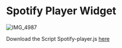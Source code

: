 # Spotify Player Widget

![IMG_4987](https://raw.githubusercontent.com/xoDeinemudda/Scriptable/main/IMG_4987.png)


Download the Script Spotify-player.js 
[here](Scriptable/main/Widgets/Sootify/spotify-player.js)



